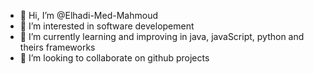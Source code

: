 - 👋 Hi, I’m @Elhadi-Med-Mahmoud
- 👀 I’m interested in software developement
- 🌱 I’m currently learning and improving in java, javaScript, python and theirs frameworks
- 💞️ I’m looking to collaborate on github projects

<!---
Elhadi-Med-Mahmoud/Elhadi-Med-Mahmoud is a ✨ special ✨ repository because its `README.md` (this file) appears on your GitHub profile.
You can click the Preview link to take a look at your changes.
--->
